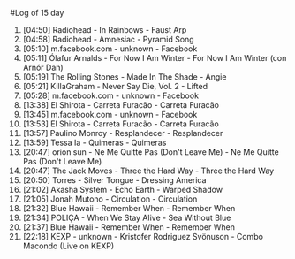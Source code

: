 #Log of 15 day

1. [04:50] Radiohead - In Rainbows - Faust Arp
1. [04:58] Radiohead - Amnesiac - Pyramid Song
1. [05:10] m.facebook.com - unknown - Facebook
1. [05:11] Ólafur Arnalds - For Now I Am Winter - For Now I Am Winter (con Arnór Dan)
1. [05:19] The Rolling Stones - Made In The Shade - Angie
1. [05:21] KillaGraham - Never Say Die, Vol. 2 - Lifted
1. [05:28] m.facebook.com - unknown - Facebook
1. [13:38] El Shirota - Carreta Furacão - Carreta Furacão
1. [13:45] m.facebook.com - unknown - Facebook
1. [13:53] El Shirota - Carreta Furacão - Carreta Furacão
1. [13:57] Paulino Monroy - Resplandecer - Resplandecer
1. [13:59] Tessa Ia - Quimeras - Quimeras
1. [20:47] orion sun - Ne Me Quitte Pas (Don't Leave Me) - Ne Me Quitte Pas (Don't Leave Me)
1. [20:47] The Jack Moves - Three the Hard Way - Three the Hard Way
1. [20:50] Torres - Silver Tongue - Dressing America
1. [21:02] Akasha System - Echo Earth - Warped Shadow
1. [21:05] Jonah Mutono - Circulation - Circulation
1. [21:32] Blue Hawaii - Remember When - Remember When
1. [21:34] POLIÇA - When We Stay Alive - Sea Without Blue
1. [21:37] Blue Hawaii - Remember When - Remember When
1. [22:18] KEXP - unknown - Kristofer Rodriguez Svönuson - Combo Macondo (Live on KEXP)
